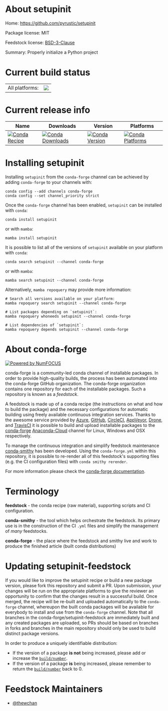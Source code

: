 About setupinit
===============

Home: https://github.com/pyrustic/setupinit

Package license: MIT

Feedstock license: [BSD-3-Clause](https://github.com/conda-forge/setupinit-feedstock/blob/main/LICENSE.txt)

Summary: Properly initialize a Python project

Current build status
====================


<table><tr><td>All platforms:</td>
    <td>
      <a href="https://dev.azure.com/conda-forge/feedstock-builds/_build/latest?definitionId=16599&branchName=main">
        <img src="https://dev.azure.com/conda-forge/feedstock-builds/_apis/build/status/setupinit-feedstock?branchName=main">
      </a>
    </td>
  </tr>
</table>

Current release info
====================

| Name | Downloads | Version | Platforms |
| --- | --- | --- | --- |
| [![Conda Recipe](https://img.shields.io/badge/recipe-setupinit-green.svg)](https://anaconda.org/conda-forge/setupinit) | [![Conda Downloads](https://img.shields.io/conda/dn/conda-forge/setupinit.svg)](https://anaconda.org/conda-forge/setupinit) | [![Conda Version](https://img.shields.io/conda/vn/conda-forge/setupinit.svg)](https://anaconda.org/conda-forge/setupinit) | [![Conda Platforms](https://img.shields.io/conda/pn/conda-forge/setupinit.svg)](https://anaconda.org/conda-forge/setupinit) |

Installing setupinit
====================

Installing `setupinit` from the `conda-forge` channel can be achieved by adding `conda-forge` to your channels with:

```
conda config --add channels conda-forge
conda config --set channel_priority strict
```

Once the `conda-forge` channel has been enabled, `setupinit` can be installed with `conda`:

```
conda install setupinit
```

or with `mamba`:

```
mamba install setupinit
```

It is possible to list all of the versions of `setupinit` available on your platform with `conda`:

```
conda search setupinit --channel conda-forge
```

or with `mamba`:

```
mamba search setupinit --channel conda-forge
```

Alternatively, `mamba repoquery` may provide more information:

```
# Search all versions available on your platform:
mamba repoquery search setupinit --channel conda-forge

# List packages depending on `setupinit`:
mamba repoquery whoneeds setupinit --channel conda-forge

# List dependencies of `setupinit`:
mamba repoquery depends setupinit --channel conda-forge
```


About conda-forge
=================

[![Powered by
NumFOCUS](https://img.shields.io/badge/powered%20by-NumFOCUS-orange.svg?style=flat&colorA=E1523D&colorB=007D8A)](https://numfocus.org)

conda-forge is a community-led conda channel of installable packages.
In order to provide high-quality builds, the process has been automated into the
conda-forge GitHub organization. The conda-forge organization contains one repository
for each of the installable packages. Such a repository is known as a *feedstock*.

A feedstock is made up of a conda recipe (the instructions on what and how to build
the package) and the necessary configurations for automatic building using freely
available continuous integration services. Thanks to the awesome service provided by
[Azure](https://azure.microsoft.com/en-us/services/devops/), [GitHub](https://github.com/),
[CircleCI](https://circleci.com/), [AppVeyor](https://www.appveyor.com/),
[Drone](https://cloud.drone.io/welcome), and [TravisCI](https://travis-ci.com/)
it is possible to build and upload installable packages to the
[conda-forge](https://anaconda.org/conda-forge) [Anaconda-Cloud](https://anaconda.org/)
channel for Linux, Windows and OSX respectively.

To manage the continuous integration and simplify feedstock maintenance
[conda-smithy](https://github.com/conda-forge/conda-smithy) has been developed.
Using the ``conda-forge.yml`` within this repository, it is possible to re-render all of
this feedstock's supporting files (e.g. the CI configuration files) with ``conda smithy rerender``.

For more information please check the [conda-forge documentation](https://conda-forge.org/docs/).

Terminology
===========

**feedstock** - the conda recipe (raw material), supporting scripts and CI configuration.

**conda-smithy** - the tool which helps orchestrate the feedstock.
                   Its primary use is in the construction of the CI ``.yml`` files
                   and simplify the management of *many* feedstocks.

**conda-forge** - the place where the feedstock and smithy live and work to
                  produce the finished article (built conda distributions)


Updating setupinit-feedstock
============================

If you would like to improve the setupinit recipe or build a new
package version, please fork this repository and submit a PR. Upon submission,
your changes will be run on the appropriate platforms to give the reviewer an
opportunity to confirm that the changes result in a successful build. Once
merged, the recipe will be re-built and uploaded automatically to the
`conda-forge` channel, whereupon the built conda packages will be available for
everybody to install and use from the `conda-forge` channel.
Note that all branches in the conda-forge/setupinit-feedstock are
immediately built and any created packages are uploaded, so PRs should be based
on branches in forks and branches in the main repository should only be used to
build distinct package versions.

In order to produce a uniquely identifiable distribution:
 * If the version of a package **is not** being increased, please add or increase
   the [``build/number``](https://docs.conda.io/projects/conda-build/en/latest/resources/define-metadata.html#build-number-and-string).
 * If the version of a package **is** being increased, please remember to return
   the [``build/number``](https://docs.conda.io/projects/conda-build/en/latest/resources/define-metadata.html#build-number-and-string)
   back to 0.

Feedstock Maintainers
=====================

* [@thewchan](https://github.com/thewchan/)

